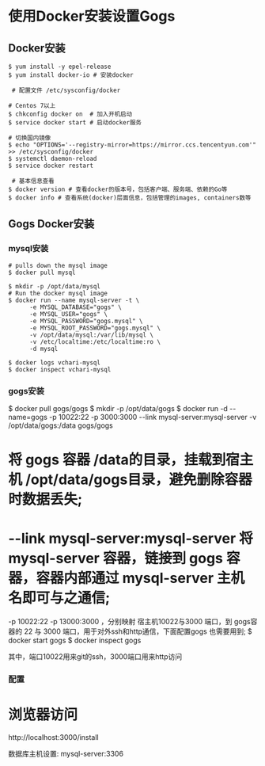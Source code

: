 # 使用Docker安装设置Gogs

## Docker安装

```
$ yum install -y epel-release
$ yum install docker-io # 安装docker
 
 # 配置文件 /etc/sysconfig/docker
 
# Centos 7以上
$ chkconfig docker on  # 加入开机启动
$ service docker start # 启动docker服务
 
# 切换国内镜像
$ echo "OPTIONS='--registry-mirror=https://mirror.ccs.tencentyun.com'" >> /etc/sysconfig/docker
$ systemctl daemon-reload
$ service docker restart

 # 基本信息查看
$ docker version # 查看docker的版本号，包括客户端、服务端、依赖的Go等
$ docker info # 查看系统(docker)层面信息，包括管理的images, containers数等
```

## Gogs Docker安装

### mysql安装
```
# pulls down the mysql image 
$ docker pull mysql

$ mkdir -p /opt/data/mysql
# Run the docker mysql image 
$ docker run --name mysql-server -t \ 
      -e MYSQL_DATABASE="gogs" \ 
      -e MYSQL_USER="gogs" \ 
      -e MYSQL_PASSWORD="gogs.mysql" \ 
      -e MYSQL_ROOT_PASSWORD="gogs.mysql" \ 
      -v /opt/data/mysql:/var/lib/mysql \ 
      -v /etc/localtime:/etc/localtime:ro \ 
      -d mysql 

$ docker logs vchari-mysql
$ docker inspect vchari-mysql
```

### gogs安装
$ docker pull gogs/gogs
$ mkdir -p /opt/data/gogs
$ docker run -d --name=gogs -p 10022:22 -p 3000:3000 --link mysql-server:mysql-server -v /opt/data/gogs:/data gogs/gogs

>>>
# 将 gogs 容器 /data的目录，挂载到宿主机 /opt/data/gogs目录，避免删除容器时数据丢失; 
# --link mysql-server:mysql-server  将 mysql-server 容器，链接到 gogs 容器，容器内部通过 mysql-server 主机名即可与之通信;
 -p 10022:22 -p 13000:3000 ，分别映射 宿主机10022与3000 端口，到 gogs容器的 22 与 3000 端口，用于对外ssh和http通信，下面配置gogs 也需要用到; 
$ docker start gogs
$ docker inspect gogs


其中，端口10022用来git的ssh，3000端口用来http访问

### 配置
# 浏览器访问
>>>
http://localhost:3000/install 

数据库主机设置:
mysql-server:3306
